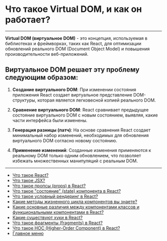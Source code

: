 # Что такое Virtual DOM, и как он работает?

---

**Virtual DOM (виртуальное DOM)** - это концепция, используемая в библиотеках и фреймворках, таких как React, для оптимизации обновлений реального DOM (Document Object Model) и повышения производительности веб-приложений.

## Виртуальное DOM решает эту проблему следующим образом:

1. **Создание виртуального DOM**: При изменении состояния приложения React создает виртуальное представление DOM-структуры, которая является легковесной копией реального DOM.

2. **Сравнение виртуального DOM**: React сравнивает предыдущее состояние виртуального DOM с новым состоянием, выявляя, какие части интерфейса были изменены.

3. **Генерация разницы (патч)**: На основе сравнения React создает минимальный набор изменений, необходимых для обновления виртуального DOM согласно новому состоянию.

4. **Применение изменений**: Созданные изменения применяются к реальному DOM только одним обновлением, что позволяет избежать множественных манипуляций с реальным DOM.

---

- [Что такое React?](./reactIs.md)
- [Что такое JSX?](./jsx.md)
- [Что такое пропсы (props) в React?](./props.md)
- [Что такое "состояние" (state) компонента в React?](./state.md)
- [Что такое условный рендеринг в React?](./ifRender.md)
- [Какие методы жизненного цикла компонентов вы знаете?](./classMethods.md)
- [Какие основные различия между компонентами классов и функциональными компонентами в React?](./classVsFunc.md)
- [Какие существуют хуки в React?](./hooks.md)
- [Что такое фрагменты (fragments) в React?](./fragments.md)
- [Что такое HOC (Higher-Order Component) в React?](./hoc.md)
- [Главное меню](../README.md)
